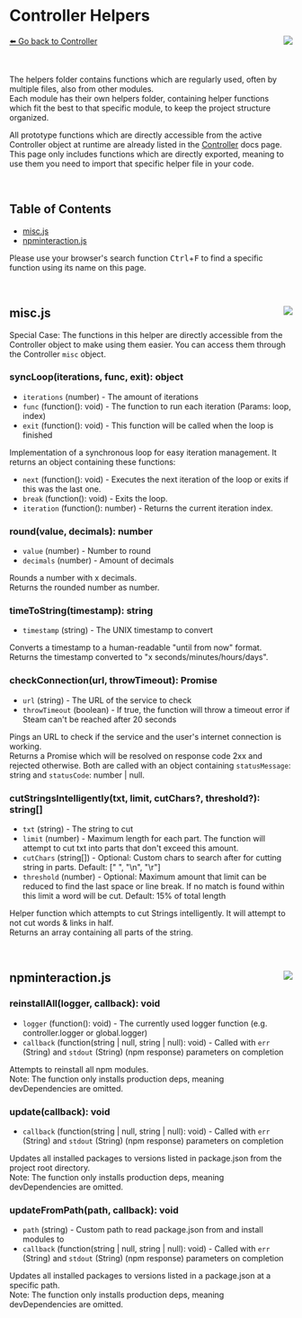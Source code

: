 # Controller Helpers
[⬅️ Go back to Controller](./controller.md) <a href="/src/controller/helpers" target="_blank"><img align="right" src="https://img.shields.io/badge/<%2F>%20Folder-darkcyan"></a>

&nbsp;

The helpers folder contains functions which are regularly used, often by multiple files, also from other modules.  
Each module has their own helpers folder, containing helper functions which fit the best to that specific module, to keep the project structure organized.  

All prototype functions which are directly accessible from the active Controller object at runtime are already listed in the [Controller](./controller.md) docs page.  
This page only includes functions which are directly exported, meaning to use them you need to import that specific helper file in your code.

&nbsp;

## Table of Contents
- [misc.js](#miscjs-)
- [npminteraction.js](#npminteractionjs-)

Please use your browser's search function <kbd>Ctrl</kbd>+<kbd>F</kbd> to find a specific function using its name on this page.

&nbsp;

## misc.js <a href="/src/controller/helpers/misc.js" target="_blank"><img align="right" src="https://img.shields.io/badge/<%2F>%20Source-darkcyan"></a>
Special Case: The functions in this helper are directly accessible from the Controller object to make using them easier. You can access them through the Controller `misc` object.

### syncLoop(iterations, func, exit): object
- `iterations` (number) - The amount of iterations
- `func` (function(): void) - The function to run each iteration (Params: loop, index)
- `exit` (function(): void) - This function will be called when the loop is finished

Implementation of a synchronous loop for easy iteration management.
It returns an object containing these functions:  
- `next` (function(): void) - Executes the next iteration of the loop or exits if this was the last one.
- `break` (function(): void) - Exits the loop.
- `iteration` (function(): number) - Returns the current iteration index.

### round(value, decimals): number
- `value` (number) - Number to round
- `decimals` (number) - Amount of decimals

Rounds a number with x decimals.  
Returns the rounded number as number.

### timeToString(timestamp): string
- `timestamp` (string) - The UNIX timestamp to convert

Converts a timestamp to a human-readable "until from now" format.  
Returns the timestamp converted to "x seconds/minutes/hours/days".

### checkConnection(url, throwTimeout): Promise
- `url` (string) - The URL of the service to check
- `throwTimeout` (boolean) - If true, the function will throw a timeout error if Steam can't be reached after 20 seconds

Pings an URL to check if the service and the user's internet connection is working.  
Returns a Promise which will be resolved on response code 2xx and rejected otherwise. Both are called with an object containing `statusMessage`: string and `statusCode`: number | null.

### cutStringsIntelligently(txt, limit, cutChars?, threshold?): string[]
- `txt` (string) - The string to cut
- `limit` (number) - Maximum length for each part. The function will attempt to cut txt into parts that don't exceed this amount.
- `cutChars` (string[]) - Optional: Custom chars to search after for cutting string in parts. Default: [" ", "\n", "\r"]
- `threshold` (number) - Optional: Maximum amount that limit can be reduced to find the last space or line break. If no match is found within this limit a word will be cut. Default: 15% of total length

Helper function which attempts to cut Strings intelligently. It will attempt to not cut words & links in half.  
Returns an array containing all parts of the string.

&nbsp;

## npminteraction.js <a href="/src/controller/helpers/npminteraction.js" target="_blank"><img align="right" src="https://img.shields.io/badge/<%2F>%20Source-darkcyan"></a>

### reinstallAll(logger, callback): void
- `logger` (function(): void) - The currently used logger function (e.g. controller.logger or global.logger)
- `callback` (function(string | null, string | null): void) - Called with `err` (String) and `stdout` (String) (npm response) parameters on completion

Attempts to reinstall all npm modules.  
Note: The function only installs production deps, meaning devDependencies are omitted.

### update(callback): void
- `callback` (function(string | null, string | null): void) - Called with `err` (String) and `stdout` (String) (npm response) parameters on completion

Updates all installed packages to versions listed in package.json from the project root directory.  
Note: The function only installs production deps, meaning devDependencies are omitted.

### updateFromPath(path, callback): void
- `path` (string) - Custom path to read package.json from and install modules to
- `callback` (function(string | null, string | null): void) - Called with `err` (String) and `stdout` (String) (npm response) parameters on completion

Updates all installed packages to versions listed in a package.json at a specific path.  
Note: The function only installs production deps, meaning devDependencies are omitted.
